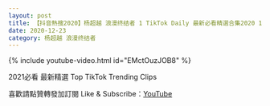 ```yaml
---
layout: post
title: 【抖音熱搜2020】杨超越 浪漫终结者 1 TikTok Daily 最新必看精選合集2020 12 23
date: 2020-12-23
category: 杨超越 浪漫终结者
---
```


{% include youtube-video.html id="EMctOuzJOB8" %}

2021必看 最新精選 Top TikTok Trending Clips

喜歡請點贊轉發加訂閱 Like & Subscribe：[YouTube](https://www.youtube.com/channel/UCAoR7VcanIPd04uEq_GIylA/videos)

